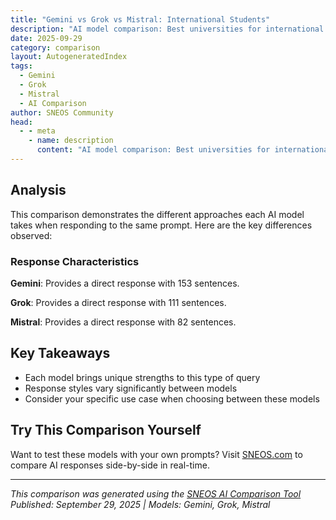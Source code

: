 ```yaml
---
title: "Gemini vs Grok vs Mistral: International Students"
description: "AI model comparison: Best universities for international students in 2025 - visa, cost, and career prospects..."
date: 2025-09-29
category: comparison
layout: AutogeneratedIndex
tags:
  - Gemini
  - Grok
  - Mistral
  - AI Comparison
author: SNEOS Community
head:
  - - meta
    - name: description
      content: "AI model comparison: Best universities for international students in 2025 - visa, cost, and career prospects..."
---
```


<ChatComparison
  title="Gemini vs Grok vs Mistral: International Students"
  prompt="Best universities for international students in 2025 - visa, cost, and career prospects"
  :responses='{
    "Gemini": "Okay, let\u0027s break down the best universities for international students in 2025, focusing on visa considerations, cost, and career prospects.  This is a complex topic because \u0022best\u0022 is subjective and depends on the student\u0027s field of study, academic profile, financial situation, and career goals.  I\u0027ll provide a framework and some top contenders, along with the key factors to consider for each.\n\n**Key Factors to Consider**\n\nBefore diving into specific universities, let\u0027s outline the key criteria:\n\n*   **Visa Requirements and Support:**\n    *   **Visa Sponsorship:** Does the university readily sponsor student visas (F-1 in the US, Tier 4 in the UK, etc.)?\n    *   **Visa Assistance:** Does the university have a dedicated international student office that provides comprehensive support with the visa application process, extensions, and related issues?\n    *   **Post-Study Work Options:** Does the country/university offer pathways for international graduates to remain and work after graduation (e.g., OPT in the US, Graduate Route in the UK, Post-Graduation Work Permit in Canada, etc.)?\n*   **Cost of Attendance:**\n    *   **Tuition Fees:**  International student tuition fees vary significantly.\n    *   **Living Expenses:** Consider the cost of housing, food, transportation, and other necessities in the university\u0027s location.  Major cities are generally more expensive.\n    *   **Financial Aid and Scholarships:** Explore scholarships specifically for international students, university-specific grants, and external funding opportunities.\n*   **Academic Reputation and Program Quality:**\n    *   **Rankings:** While rankings aren\u0027t everything, they can provide a general indication of a university\u0027s academic standing.  Look at global rankings (QS World University Rankings, Times Higher Education World University Rankings, US News \u0026 World Report) and subject-specific rankings.\n    *   **Faculty Expertise:** Research the professors in your field of interest.  Are they leaders in their area?  Do they have strong research profiles?\n    *   **Curriculum and Research Opportunities:** Does the program offer a rigorous curriculum, research opportunities, internships, and other experiential learning experiences?\n*   **Career Prospects:**\n    *   **Internship and Job Placement Rates:**  What percentage of international students secure internships or jobs after graduation?\n    *   **Industry Connections:** Does the university have strong relationships with employers in your field?\n    *   **Career Services:** Does the university offer career counseling, resume workshops, interview preparation, and other career services tailored to international students?\n    *   **Location:** Is the university located in a region with a strong job market for your field of study?\n*   **Campus Life and Support Services:**\n    *   **International Student Community:**  Does the university have a large and active international student community?\n    *   **Cultural Integration Programs:** Does the university offer programs to help international students adjust to the local culture?\n    *   **Health and Wellbeing Services:**  Access to quality healthcare and mental health support is crucial.\n*   **Safety and Security:**\n    *   Consider the safety of the university\u0027s location and the campus security measures in place.\n\n**Top Universities (and Considerations)**\n\nHere are some top university options categorized by country, keeping in mind the factors above.  This is not an exhaustive list, and I encourage you to research universities specific to your field of study.\n\n**United States**\n\n*   **Massachusetts Institute of Technology (MIT):**\n    *   **Strengths:**  World-renowned for STEM fields (science, technology, engineering, and mathematics).  Excellent research opportunities, strong industry connections.\n    *   **Visa:**  Strong support for international students.  OPT (Optional Practical Training) and STEM OPT extension available.\n    *   **Cost:**  Very high tuition.  Competitive financial aid available.\n    *   **Career:** Excellent career prospects in tech, engineering, finance, and other fields.\n*   **Stanford University:**\n    *   **Strengths:**  Similar to MIT, strong in STEM and also highly regarded for business, law, and humanities.  Located in Silicon Valley.\n    *   **Visa:**  Strong support for international students.  OPT and STEM OPT extension available.\n    *   **Cost:**  Very high tuition.  Competitive financial aid available.\n    *   **Career:** Excellent career prospects, especially in tech and entrepreneurship.\n*   **Harvard University:**\n    *   **Strengths:**  Exceptional reputation across all disciplines.  Strong in law, business, medicine, and humanities.\n    *   **Visa:**  Strong support for international students.  OPT available.\n    *   **Cost:**  Very high tuition.  Generous financial aid available.\n    *   **Career:** Excellent career prospects in a wide range of fields.\n*   **California Institute of Technology (Caltech):**\n    *   **Strengths:**  Highly focused on science and engineering.  Small class sizes, intense research environment.\n    *   **Visa:**  Strong support for international students.  OPT and STEM OPT extension available.\n    *   **Cost:**  High tuition.  Financial aid available.\n    *   **Career:** Excellent career prospects in research and industry.\n\n**Important Considerations for the US:**\n\n*   **High Cost:** US universities are generally very expensive for international students.  Thoroughly research financial aid options.\n*   **Visa Uncertainty:**  US immigration policies can be subject to change.  Stay informed about the latest regulations.\n*   **OPT/STEM OPT:**  Take advantage of these post-study work opportunities to gain experience and potentially secure a permanent visa.\n\n**United Kingdom**\n\n*   **University of Oxford:**\n    *   **Strengths:**  World-renowned for humanities, social sciences, and sciences.  Unique tutorial system.\n    *   **Visa:**  Tier 4 (General) student visa.  Graduate Route visa available for post-study work.\n    *   **Cost:**  High tuition.  Scholarships available, but competitive.\n    *   **Career:** Excellent career prospects in various fields, especially in the UK and Europe.\n*   **University of Cambridge:**\n    *   **Strengths:**  Similar to Oxford, exceptional reputation across all disciplines.\n    *   **Visa:**  Tier 4 (General) student visa.  Graduate Route visa available for post-study work.\n    *   **Cost:**  High tuition.  Scholarships available, but competitive.\n    *   **Career:** Excellent career prospects.\n*   **Imperial College London:**\n    *   **Strengths:**  Focus on science, engineering, medicine, and business.\n    *   **Visa:**  Tier 4 (General) student visa.  Graduate Route visa available for post-study work.\n    *   **Cost:**  High tuition.  Scholarships available.\n    *   **Career:** Excellent career prospects in STEM fields.\n*   **University College London (UCL):**\n    *   **Strengths:**  Strong in a wide range of subjects, including arts, humanities, sciences, and engineering.\n    *   **Visa:**  Tier 4 (General) student visa.  Graduate Route visa available for post-study work.\n    *   **Cost:**  High tuition.  Scholarships available.\n    *   **Career:** Excellent career prospects.\n\n**Important Considerations for the UK:**\n\n*   **Shorter Programs:**  Many UK master\u0027s programs are one year in length, which can be an advantage in terms of cost and time.\n*   **Graduate Route:** The Graduate Route visa allows international graduates to stay and work in the UK for two years (or three years for PhD graduates).\n*   **Living Costs in London:**  London is an expensive city.  Consider universities in other parts of the UK for lower living costs.\n\n**Canada**\n\n*   **University of Toronto:**\n    *   **Strengths:**  Strong in a wide range of disciplines, including medicine, engineering, and business.\n    *   **Visa:**  Study permit required.  Post-Graduation Work Permit (PGWP) available.\n    *   **Cost:**  Lower tuition compared to the US and UK.  Scholarships available.\n    *   **Career:** Good career prospects, especially in Toronto.\n*   **University of British Columbia (UBC):**\n    *   **Strengths:**  Strong in sciences, engineering, and environmental studies.  Located in Vancouver.\n    *   **Visa:**  Study permit required.  Post-Graduation Work Permit (PGWP) available.\n    *   **Cost:**  Lower tuition compared to the US and UK.  Scholarships available.\n    *   **Career:** Good career prospects, especially in Vancouver.\n*   **McGill University:**\n    *   **Strengths:**  Located in Montreal, strong in medicine, law, and engineering.\n    *   **Visa:**  Study permit required.  Post-Graduation Work Permit (PGWP) available.\n    *   **Cost:**  Lower tuition compared to the US and UK.  Scholarships available.\n    *   **Career:** Good career prospects, especially in Montreal.\n\n**Important Considerations for Canada:**\n\n*   **Post-Graduation Work Permit (PGWP):**  The PGWP allows international graduates to work in Canada for up to three years after graduation.  This is a popular pathway to permanent residency.  The length of the PGWP depends on the length of the study program.\n*   **Bilingualism (Quebec):**  If you plan to study in Quebec, learning French can be an asset.\n\n**Australia**\n\n*   **University of Melbourne:**\n    *   **Strengths:**  Strong in a wide range of disciplines, including humanities, sciences, and engineering.\n    *   **Visa:**  Student visa (subclass 500).  Post-study work visa options available.\n    *   **Cost:**  Relatively high tuition.  Scholarships available.\n    *   **Career:** Good career prospects, especially in Australia.\n*   **University of Sydney:**\n    *   **Strengths:**  Similar to Melbourne, strong across many disciplines.\n    *   **Visa:**  Student visa (subclass 500).  Post-study work visa options available.\n    *   **Cost:**  Relatively high tuition.  Scholarships available.\n    *   **Career:** Good career prospects.\n\n**Important Considerations for Australia:**\n\n*   **Distance:** Australia is a long way from many countries.\n*   **Post-Study Work:**  Australia offers various post-study work visa options, depending on the degree and field of study.\n*   **Climate:**  Australia has a warm climate.\n\n**Other Excellent Universities (by Country):**\n\n*   **Switzerland:** ETH Zurich (Swiss Federal Institute of Technology Zurich), EPFL (\u00C9cole Polytechnique F\u00E9d\u00E9rale de Lausanne)\n*   **Netherlands:** Delft University of Technology, University of Amsterdam\n*   **Germany:** Technical University of Munich, Heidelberg University\n*   **Singapore:** National University of Singapore (NUS), Nanyang Technological University (NTU)\n*   **Hong Kong:** University of Hong Kong (HKU), The Hong Kong University of Science and Technology (HKUST)\n\n**Actionable Steps for You:**\n\n1.  **Identify Your Field of Study:**  The \u0022best\u0022 university depends heavily on your academic interests.\n2.  **Research Programs:**  Explore specific programs within your field at different universities.  Look at the curriculum, faculty, research opportunities, and career services.\n3.  **Check University Websites:**  Visit the international student pages of each university\u0027s website for detailed information on visa requirements, tuition fees, scholarships, and application procedures.\n4.  **Contact the International Student Office:**  Reach out to the international student office at your target universities with any questions you have.\n5.  **Attend Virtual Information Sessions:**  Many universities host virtual information sessions for prospective international students.\n6.  **Network:**  Connect with current international students or alumni from your target universities to get their insights and advice.\n7.  **Prepare a Strong Application:**  Focus on your academic record, standardized test scores (if required), personal statement, and letters of recommendation.\n\n**Important Notes for 2025:**\n\n*   **Visa Policies:** Immigration policies can change quickly. Stay updated on the latest visa regulations for your country of choice.\n*   **Economic Conditions:** Global economic conditions can affect job markets and the availability of funding.\n*   **University Responses to Global Events:**  Universities may adjust their policies in response to global events (e.g., pandemics, geopolitical instability).\n\nBy carefully considering these factors and conducting thorough research, you can find the best university for your individual needs and aspirations.  Good luck!\n",
    "Grok": "Choosing the best university as an international student involves considering several factors such as visa policies, affordability, academic reputation, post-graduation career opportunities, and support services for international students. While specific rankings and policies for 2025 are not fully available yet, I can provide insights based on current data (up to 2023) and trends that are likely to hold or evolve by 2025. Below is a curated list of some of the best universities for international students across popular study destinations like the US, UK, Canada, Australia, and Europe, with details on visa processes, costs, and career prospects.\n\n---\n\n### **Key Criteria for Selection**\n1. **Visa Policies**: Ease of obtaining a student visa and options for post-study work (PSW) visas.\n2. **Cost**: Tuition fees and living expenses, along with scholarship opportunities.\n3. **Career Prospects**: Employment rates, industry connections, and pathways to permanent residency (PR).\n4. **Support for International Students**: Services like language support, career counseling, and community integration.\n5. **Academic Reputation**: Based on global rankings like QS World University Rankings (2024).\n\n---\n\n### **Best Universities for International Students in 2025**\n\n#### **1. United States**\n- **Top Universities**:\n  - **Massachusetts Institute of Technology (MIT)** - Known for STEM programs, innovation, and research.\n  - **Stanford University** - Strong ties to Silicon Valley, ideal for tech and entrepreneurship careers.\n  - **Harvard University** - Global prestige across disciplines, with extensive alumni networks.\n- **Visa Process**: International students need an F-1 visa. The process involves securing an I-20 form from the university and attending a visa interview. Post-graduation, the Optional Practical Training (OPT) program allows 12 months of work (extendable to 36 months for STEM graduates).\n- **Cost**: Tuition fees range from $30,000 to $60,000 per year at top universities. Living costs vary ($10,000\u2013$20,000 annually). Scholarships like Fulbright and university-specific merit-based aid are available.\n- **Career Prospects**: The US offers strong job opportunities, especially in tech, finance, and healthcare. H-1B visas are a pathway to work after OPT, though highly competitive. Average graduate salaries are high (e.g., $70,000\u002B for STEM fields).\n- **Note for 2025**: Policies may evolve depending on immigration reforms, so monitor updates via the US Citizenship and Immigration Services (USCIS) website.\n\n#### **2. United Kingdom**\n- **Top Universities**:\n  - **University of Oxford** - World-class education in humanities, sciences, and research.\n  - **University of Cambridge** - Known for academic rigor and innovation.\n  - **Imperial College London** - Focus on STEM, with strong industry links.\n- **Visa Process**: A Tier 4 (General) Student Visa is required, renamed to Student Route. It\u2019s straightforward with a Confirmation of Acceptance for Studies (CAS) from the university. The Graduate Route allows 2 years (3 for PhD) of post-study work as of current policy.\n- **Cost**: Tuition fees for international students are \u00A315,000\u2013\u00A335,000 per year. Living costs are \u00A312,000\u2013\u00A315,000 annually in cities like London. Scholarships like Chevening and university-specific funding are available.\n- **Career Prospects**: The UK\u2019s Graduate Route is a major draw, allowing work without sponsorship. High demand for graduates in tech, finance, and healthcare. PR pathways exist via skilled worker visas.\n- **Note for 2025**: Brexit-related policy changes may affect visa rules; check the UK Home Office website for updates.\n\n#### **3. Canada**\n- **Top Universities**:\n  - **University of Toronto** - Diverse programs and strong research output.\n  - **University of British Columbia (UBC)** - Known for sustainability and innovation.\n  - **McGill University** - Prestigious programs in medicine, law, and engineering.\n- **Visa Process**: Requires a study permit, applied via Immigration, Refugees and Citizenship Canada (IRCC). Processing is relatively fast (3\u20136 weeks). Post-Graduation Work Permit (PGWP) offers up to 3 years of work after studies.\n- **Cost**: Tuition fees range from CAD 20,000\u201340,000 per year. Living costs are CAD 10,000\u201315,000 annually. Scholarships like Vanier Canada Graduate Scholarships are available.\n- **Career Prospects**: Canada\u2019s immigration-friendly policies make it a top choice. PGWP leads to Canadian Experience Class (CEC) under Express Entry for PR. High demand in tech, healthcare, and engineering (average starting salary CAD 50,000\u002B).\n- **Note for 2025**: Canada may adjust study permit caps due to housing concerns; stay updated via IRCC announcements.\n\n#### **4. Australia**\n- **Top Universities**:\n  - **Australian National University (ANU)** - Strong in research and public policy.\n  - **University of Melbourne** - Known for medicine, arts, and sciences.\n  - **University of Sydney** - Prestigious programs with global recognition.\n- **Visa Process**: Subclass 500 Student Visa is required. Processing takes 4\u201312 weeks. Post-study work visa offers 2\u20134 years of work based on qualification level.\n- **Cost**: Tuition fees are AUD 20,000\u201345,000 per year. Living costs are AUD 21,000 annually. Scholarships like Australia Awards and Destination Australia are available.\n- **Career Prospects**: Australia offers strong job markets in mining, healthcare, and IT. Post-study work visas ease transition to employment. PR pathways exist via skilled migration programs.\n- **Note for 2025**: Recent increases in visa fees and living cost requirements may continue; check updates on the Australian Department of Home Affairs website.\n\n#### **5. Europe (Germany, Netherlands, Sweden)**\n- **Top Universities**:\n  - **Technical University of Munich (TUM), Germany** - Free or low-cost tuition for international students, strong in engineering.\n  - **Delft University of Technology, Netherlands** - Known for innovation in tech and design.\n  - **KTH Royal Institute of Technology, Sweden** - Focus on sustainability and engineering.\n- **Visa Process**: EU countries generally have simpler processes. Germany requires a student visa (processing 6\u201312 weeks) with an 18-month job search visa post-study. Netherlands offers a 1-year job search visa. Sweden provides a 12-month extension to seek work.\n- **Cost**: Germany has no or low tuition fees (administrative fees ~\u20AC300/semester). Netherlands fees are \u20AC8,000\u201320,000/year. Sweden fees are SEK 80,000\u2013140,000/year. Living costs range from \u20AC8,000\u201315,000 annually. Scholarships like DAAD (Germany) and Holland Scholarship are available.\n- **Career Prospects**: Germany has a strong industrial base with high demand for engineers (average salary \u20AC50,000\u002B). Netherlands and Sweden are hubs for tech and innovation. PR pathways are available with work experience.\n- **Note for 2025**: EU policies on non-EU students may evolve; monitor via respective national immigration websites.\n\n---\n\n### **Comparison Table**\n\n| **Country**         | **Top University Example**      | **Tuition (Annual)**         | **Post-Study Work Option**  | **PR Pathway**         | **Key Strength**                  |\n|----------------------|---------------------------------|------------------------------|-----------------------------|------------------------|-----------------------------------|\n| USA                 | MIT                     | $30,000\u2013$60,000            | OPT (1\u20133 years)            | Competitive (H-1B)    | Tech, finance opportunities       |\n| UK                  | Oxford                 | \u00A315,000\u2013\u00A335,000            | Graduate Route (2\u20133 years) | Possible via Skilled Worker | Short courses, PSW flexibility    |\n| Canada              | University of Toronto  | CAD 20,000\u201340,000          | PGWP (up to 3 years)       | Strong (Express Entry) | Immigration-friendly              |\n| Australia           | ANU                    | AUD 20,000\u201345,000          | PSW (2\u20134 years)            | Strong (Skilled Migration) | High quality of life              |\n| Germany             | TUM                    | \u20AC0\u2013\u20AC600 (admin fee)        | 18 months job search       | Possible with work     | Low cost, strong STEM jobs        |\n\n---\n\n### **Recommendations for 2025**\n1. **STEM Students**: Consider the US (MIT, Stanford), Germany (TUM), or Canada (UBC) for strong industry connections and post-study work options.\n2. **Budget-Conscious Students**: Opt for Germany (low tuition) or Canada (affordable fees with PR pathways).\n3. **Short Courses \u0026 Quick Employment**: UK universities offer shorter programs (e.g., 1-year master\u2019s) with the Graduate Route for work.\n4. **Quality of Life \u0026 Safety**: Canada and Australia rank high for student-friendly environments and post-study opportunities.\n\n### **Actionable Tips**\n- **Start Early**: Visa applications and university admissions can take 6\u201312 months. Begin research in 2023\u20132024 for 2025 intake.\n- **Scholarships**: Explore government-funded (e.g., Fulbright, Chevening) and university-specific scholarships to offset costs.\n- **Stay Updated**: Immigration policies change frequently (e.g., Canada\u2019s recent permit caps, Australia\u2019s fee hikes). Follow official government websites.\n- **Networking**: Join university alumni groups on LinkedIn for insights into career prospects and visa experiences.\n- **Language Skills**: For non-English speaking countries like Germany, basic language proficiency can boost employability.\n\nWhile this guide is based on trends and data up to 2023, specific policies for 2025 may differ. Regularly check university websites and immigration portals for the latest updates. If you",
    "Mistral": "Choosing the best universities for international students involves considering factors such as visa policies, cost of education and living, and career prospects. While specific rankings and policies can change by 2025, here are some universities and countries known for their favorable conditions for international students:\n\n### United States\n1. **Massachusetts Institute of Technology (MIT)**\n   - **Visa**: F-1 student visa is common.\n   - **Cost**: High tuition fees, but generous financial aid and scholarships are available.\n   - **Career Prospects**: Excellent, with strong alumni networks and industry connections.\n\n2. **Stanford University**\n   - **Visa**: F-1 student visa.\n   - **Cost**: High, but substantial financial aid opportunities.\n   - **Career Prospects**: Very strong, especially in tech and entrepreneurship.\n\n3. **Harvard University**\n   - **Visa**: F-1 student visa.\n   - **Cost**: High, with significant financial aid options.\n   - **Career Prospects**: Outstanding, with a global reputation.\n\n### United Kingdom\n1. **University of Oxford**\n   - **Visa**: Tier 4 (General) student visa.\n   - **Cost**: Moderate to high, with some scholarships available.\n   - **Career Prospects**: Excellent, with a strong global reputation.\n\n2. **University of Cambridge**\n   - **Visa**: Tier 4 (General) student visa.\n   - **Cost**: Moderate to high, with financial aid options.\n   - **Career Prospects**: Very strong, with a prestigious alumni network.\n\n3. **Imperial College London**\n   - **Visa**: Tier 4 (General) student visa.\n   - **Cost**: Moderate to high, with some scholarships.\n   - **Career Prospects**: Excellent, especially in STEM fields.\n\n### Canada\n1. **University of Toronto**\n   - **Visa**: Study permit.\n   - **Cost**: Moderate, with financial aid and scholarships.\n   - **Career Prospects**: Strong, with a diverse and inclusive environment.\n\n2. **University of British Columbia**\n   - **Visa**: Study permit.\n   - **Cost**: Moderate, with financial aid options.\n   - **Career Prospects**: Good, with a focus on research and innovation.\n\n3. **McGill University**\n   - **Visa**: Study permit.\n   - **Cost**: Moderate, with scholarships available.\n   - **Career Prospects**: Strong, with a global reputation.\n\n### Australia\n1. **University of Melbourne**\n   - **Visa**: Student visa (subclass 500).\n   - **Cost**: Moderate to high, with some scholarships.\n   - **Career Prospects**: Good, with strong industry connections.\n\n2. **University of Sydney**\n   - **Visa**: Student visa (subclass 500).\n   - **Cost**: Moderate to high, with financial aid options.\n   - **Career Prospects**: Strong, with a diverse range of programs.\n\n3. **Australian National University (ANU)**\n   - **Visa**: Student visa (subclass 500).\n   - **Cost**: Moderate to high, with scholarships available.\n   - **Career Prospects**: Good, with a focus on research and public policy.\n\n### Germany\n1. **Technical University of Munich (TUM)**\n   - **Visa**: Student visa.\n   - **Cost**: Low to moderate, with many programs in English.\n   - **Career Prospects**: Strong, especially in engineering and technology.\n\n2. **Heidelberg University**\n   - **Visa**: Student visa.\n   - **Cost**: Low to moderate, with some scholarships.\n   - **Career Prospects**: Good, with a strong academic reputation.\n\n3. **Humboldt University of Berlin**\n   - **Visa**: Student visa.\n   - **Cost**: Low to moderate, with financial aid options.\n   - **Career Prospects**: Good, with a focus on research and humanities.\n\n### Singapore\n1. **National University of Singapore (NUS)**\n   - **Visa**: Student pass.\n   - **Cost**: Moderate, with scholarships available.\n   - **Career Prospects**: Excellent, with strong industry connections.\n\n2. **Nanyang Technological University (NTU)**\n   - **Visa**: Student pass.\n   - **Cost**: Moderate, with financial aid options.\n   - **Career Prospects**: Strong, with a focus on technology and innovation.\n\n### Japan\n1. **University of Tokyo**\n   - **Visa**: Student visa.\n   - **Cost**: Moderate, with scholarships available.\n   - **Career Prospects**: Good, with a strong academic reputation.\n\n2. **Kyoto University**\n   - **Visa**: Student visa.\n   - **Cost**: Moderate, with financial aid options.\n   - **Career Prospects**: Good, with a focus on research and innovation.\n\n### General Tips\n- **Visa**: Always check the latest visa requirements and application processes, as they can change.\n- **Cost**: Consider both tuition fees and living expenses. Look for universities that offer financial aid, scholarships, or work-study programs.\n- **Career Prospects**: Research the university\u0027s alumni network, industry connections, and career services.\n\nBy 2025, these universities are likely to continue offering excellent opportunities for international students, but it\u0027s always a good idea to stay updated with the latest information and rankings."
  }'
  published-date="16:28"
/>

## Analysis

This comparison demonstrates the different approaches each AI model takes when responding to the same prompt. Here are the key differences observed:

### Response Characteristics

**Gemini**: Provides a direct response with 153 sentences. 

**Grok**: Provides a direct response with 111 sentences. 

**Mistral**: Provides a direct response with 82 sentences. 

## Key Takeaways

- Each model brings unique strengths to this type of query
- Response styles vary significantly between models
- Consider your specific use case when choosing between these models

## Try This Comparison Yourself

Want to test these models with your own prompts? Visit [SNEOS.com](https://sneos.com) to compare AI responses side-by-side in real-time.

---

*This comparison was generated using the [SNEOS AI Comparison Tool](https://sneos.com)*
*Published: September 29, 2025 | Models: Gemini, Grok, Mistral*
